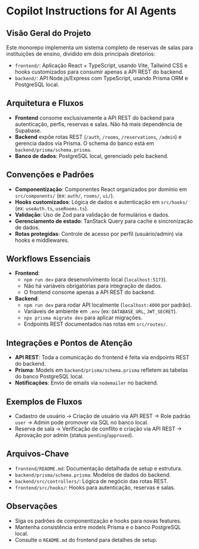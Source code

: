 
# Copilot Instructions for AI Agents

## Visão Geral do Projeto

Este monorepo implementa um sistema completo de reservas de salas para instituições de ensino, dividido em dois principais diretórios:
- `frontend/`: Aplicação React + TypeScript, usando Vite, Tailwind CSS e hooks customizados para consumir apenas a API REST do backend.
- `backend/`: API Node.js/Express com TypeScript, usando Prisma ORM e PostgreSQL local.

## Arquitetura e Fluxos
- **Frontend** consome exclusivamente a API REST do backend para autenticação, perfis, reservas e salas. Não há mais dependência de Supabase.
- **Backend** expõe rotas REST (`/auth`, `/rooms`, `/reservations`, `/admin`) e gerencia dados via Prisma. O schema do banco está em `backend/prisma/schema.prisma`.
- **Banco de dados**: PostgreSQL local, gerenciado pelo backend.

## Convenções e Padrões
- **Componentização**: Componentes React organizados por domínio em `src/components/` (ex: `auth/`, `rooms/`, `ui/`).
- **Hooks customizados**: Lógica de dados e autenticação em `src/hooks/` (ex: `useAuth.ts`, `useRooms.ts`).
- **Validação**: Uso de Zod para validação de formulários e dados.
- **Gerenciamento de estado**: TanStack Query para cache e sincronização de dados.
- **Rotas protegidas**: Controle de acesso por perfil (usuário/admin) via hooks e middlewares.

## Workflows Essenciais
- **Frontend**:
  - `npm run dev` para desenvolvimento local (`localhost:5173`).
  - Não há variáveis obrigatórias para integração de dados.
  - O frontend consome apenas a API REST do backend.
- **Backend**:
  - `npm run dev` para rodar API localmente (`localhost:4000` por padrão).
  - Variáveis de ambiente em `.env` (ex: `DATABASE_URL`, `JWT_SECRET`).
  - `npx prisma migrate dev` para aplicar migrações.
  - Endpoints REST documentados nas rotas em `src/routes/`.

## Integrações e Pontos de Atenção
- **API REST**: Toda a comunicação do frontend é feita via endpoints REST do backend.
- **Prisma**: Models em `backend/prisma/schema.prisma` refletem as tabelas do banco PostgreSQL local.
- **Notificações**: Envio de emails via `nodemailer` no backend.

## Exemplos de Fluxos
- Cadastro de usuário → Criação de usuário via API REST → Role padrão `user` → Admin pode promover via SQL no banco local.
- Reserva de sala → Verificação de conflito e criação via API REST → Aprovação por admin (status `pending`/`approved`).

## Arquivos-Chave
- `frontend/README.md`: Documentação detalhada de setup e estrutura.
- `backend/prisma/schema.prisma`: Modelos de dados do backend.
- `backend/src/controllers/`: Lógica de negócio das rotas REST.
- `frontend/src/hooks/`: Hooks para autenticação, reservas e salas.

## Observações
- Siga os padrões de componentização e hooks para novas features.
- Mantenha consistência entre models Prisma e o banco PostgreSQL local.
- Consulte o `README.md` do frontend para detalhes de setup.
